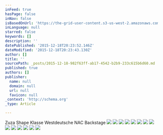 ```yaml
---
inFeed: true
hasPage: false
inNav: false
isBasedOnUrl: 'https://the-grid-user-content.s3-us-west-2.amazonaws.com/4530071c-a259-4e48-8804-36cb1240a403.jpg'
inLanguage: null
starred: false
keywords: []
description: ''
datePublished: '2015-12-18T20:23:52.146Z'
dateModified: '2015-12-18T20:23:43.130Z'
author: []
title: ''
sourcePath: _posts/2015-12-18-982f63ff-ab17-4542-b2b9-233c615b6d60.md
published: true
authors: []
publisher:
  name: null
  domain: null
  url: null
  favicon: null
_context: 'http://schema.org'
_type: Article

---
```

Zuza Shape Klasse Westdeutsche NAC Backstage
![](https://the-grid-user-content.s3-us-west-2.amazonaws.com/928d8ab8-1cd8-464d-bfaa-8e2df9f72885.jpg)
![](https://the-grid-user-content.s3-us-west-2.amazonaws.com/4530071c-a259-4e48-8804-36cb1240a403.jpg)
![](https://the-grid-user-content.s3-us-west-2.amazonaws.com/109ee09e-907f-489b-bf68-7c9f04257793.jpg)
![](https://the-grid-user-content.s3-us-west-2.amazonaws.com/ff7d5845-201e-4ade-a317-27113dba627e.jpg)
![](https://the-grid-user-content.s3-us-west-2.amazonaws.com/ccbc3c4f-463b-4074-a54c-11455fc9a31b.jpg)
![](https://the-grid-user-content.s3-us-west-2.amazonaws.com/aa5de23f-8d3b-4d31-a166-5eb361501e42.jpg)
![](https://the-grid-user-content.s3-us-west-2.amazonaws.com/fb8e307f-b093-460e-aa18-e3517c22c042.jpg)
![](https://the-grid-user-content.s3-us-west-2.amazonaws.com/3f94def9-17e2-4654-834a-5702f5da098a.jpg)
![](https://the-grid-user-content.s3-us-west-2.amazonaws.com/d671172c-6d2b-42ac-8b7d-374c3251c769.jpg)
![](https://the-grid-user-content.s3-us-west-2.amazonaws.com/40903bee-17ac-4b22-b937-a44551010290.jpg)
![](https://the-grid-user-content.s3-us-west-2.amazonaws.com/2e505c81-4829-4ccd-9938-eb79a3818f23.jpg)
![](https://the-grid-user-content.s3-us-west-2.amazonaws.com/874af0df-fd9f-4e9e-8939-404087861cd1.jpg)
![](https://the-grid-user-content.s3-us-west-2.amazonaws.com/21255fee-98ba-44e3-bad6-d6c091c6df93.jpg)
![](https://the-grid-user-content.s3-us-west-2.amazonaws.com/346be145-85ce-4744-bb4a-1566c19834db.jpg)
